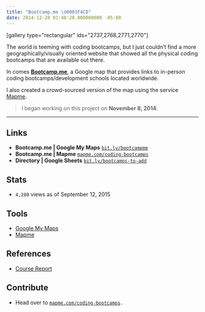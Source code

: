 ```yaml
---
title: "Bootcamp.me \U0001F4CD"
date: 2014-12-28 01:48:28.000000000 -05:00
---
```

<p><!--more--></p>
<p>[gallery type="rectangular" ids="2737,2768,2771,2770"]</p>
<p>The world is teeming with coding bootcamps, but I just couldn’t find a more geographically/visually oriented website that showed all the physical coding bootcamps that are available out there.</p>
<p>In comes <a title="Bootcamp.me" href="http://bit.ly/bootcampme" target="_blank"><strong>Bootcamp.me</strong></a>, a Google map that provides links to in-person coding bootcamps/development schools located worldwide.</p>
<p>I also created a crowd-sourced version of the map using the service <a title="Mapme" href="http://mapme.com/" target="_blank">Mapme</a>.</p>
<blockquote><p>I began working on this project on <strong>November 8, 2014</strong>.</p></blockquote>
<hr />
<h2 id="links">Links</h2>
<ul>
<li><strong>Bootcamp.me | Google My Maps</strong> <a title="Bootcamp.me" href="http://bit.ly/bootcampme" target="_blank"><code>bit.ly/bootcampme</code></a></li>
<li><strong>Bootcamp.me | Mapme</strong> <a title="Bootcamp.me - Mapme" href="http://mapme.com/coding-bootcamps" target="_blank"><code>mapme.com/coding-bootcamps</code></a></li>
<li><strong>Directory | Google Sheets</strong> <a title="Bootcamp.me - Directory" href="http://bit.ly/bootcamps-to-add" target="_blank"><code>bit.ly/bootcamps-to-add</code></a></li>
</ul>
<h2 id="stats">Stats</h2>
<ul>
<li><code>4,280</code> views as of September 12, 2015</li>
</ul>
<h2 id="tools">Tools</h2>
<ul>
<li><a title="Google MyMaps" href="https://www.google.com/maps/d/splash?app=mp" target="_blank">Google My Maps</a></li>
<li><a title="Mapme" href="http://mapme.com/" target="_blank">Mapme</a></li>
</ul>
<h2 id="references">References</h2>
<ul>
<li><a title="Course Report" href="https://coursereport.com" target="_blank">Course Report</a></li>
</ul>
<h2 id="contribute">Contribute</h2>
<ul>
<li>Head over to <code><a title="Bootcamp.me - Mapme" href="http://mapme.com/coding-bootcamps" target="_blank">mapme.com/coding-bootcamps</a>.</code></li>
</ul>
